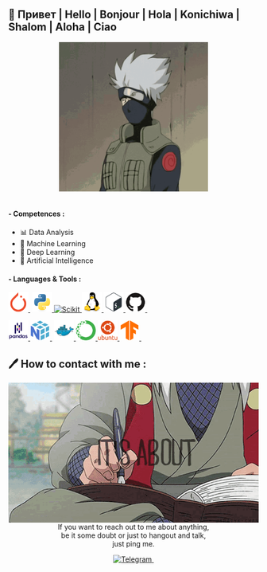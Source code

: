 ## 👋 Привет | Hello | Bonjour | Hola | Konichiwa | Shalom | Aloha | Ciao

<div align="center">
<img hight="100" width="300" alt="GIF" align="center" src="./assets/hello.gif">
</div>
 
<br>

#### - Competences :
- 📊 Data Analysis
- 👾 Machine Learning
- 🦈 Deep Learning
- 🧠 Artificial Intelligence

#### - Languages & Tools :

<div align="left">
<a href="https://pytorch.org/"><img src="https://github.com/devicons/devicon/blob/master/icons/pytorch/pytorch-original.svg" title="pytorch" alt="pytorch" width="40" height="40"/>&nbsp;</a>
<a href="https://www.python.org/"><img src="https://github.com/devicons/devicon/blob/master/icons/python/python-original.svg" title="Python" alt="Python" width="40" height="40"/>&nbsp;</a><a href="https://scikit-learn.org/stable/"><img src="https://upload.wikimedia.org/wikipedia/commons/0/05/Scikit_learn_logo_small.svg" title="Scikit" alt="Scikit" width="40" height="40"/>&nbsp;</a><a href="https://ru.wikipedia.org/wiki/Linux"><img src="https://github.com/devicons/devicon/blob/master/icons/linux/linux-original.svg" title="linux" alt="linux" width="40" height="40"/>&nbsp;</a><a href="https://ru.wikipedia.org/wiki/Bash"><img src="https://github.com/devicons/devicon/blob/master/icons/bash/bash-original.svg" title="bash" alt="bash" width="40" height="40"/>&nbsp;</a><a href="https://github.com/"><img src="https://github.com/devicons/devicon/blob/master/icons/github/github-original.svg" title="github" alt="github" width="40" height="40"/>&nbsp;</a>
<p><a href="https://pandas.pydata.org/"><img src="https://github.com/devicons/devicon/blob/master/icons/pandas/pandas-original-wordmark.svg" title="pandas" alt="pandas" width="40" height="40"/>&nbsp;</a><a href="https://numpy.org/"><img src="https://github.com/devicons/devicon/blob/master/icons/numpy/numpy-original.svg" title="numpy" alt="numpy" width="40" height="40"/>&nbsp;</a>
<a href="https://www.docker.com/"><img src="https://github.com/devicons/devicon/blob/master/icons/docker/docker-original.svg" title="docker" alt="docker" width="40" height="40"/>&nbsp;</a><a href="https://www.anaconda.com/"><img src="https://github.com/devicons/devicon/blob/master/icons/anaconda/anaconda-original.svg" title="anaconda" alt="anaconda" width="40" height="40"/>&nbsp;</a><a href="https://ubuntu.com/"><img src="https://github.com/devicons/devicon/blob/master/icons/ubuntu/ubuntu-plain-wordmark.svg" title="ubuntu" alt="ubuntu" width="40" height="40"/>&nbsp;</a><a href="https://www.tensorflow.org/"><img src="https://github.com/devicons/devicon/blob/master/icons/tensorflow/tensorflow-original.svg" title="tensorflow" alt="tensorflow" width="40" height="40"/>&nbsp;</a>
</div>

## 🖊 How to contact with me :

<img src="./assets/contact.gif" align="right" width="530.5px" height="280.5px">
<br>
<br>
<br>
<br>
<p align="center">If you want to reach out to me about anything,<br>
be it some doubt or just to hangout and talk,<br>
just ping me.</p>
<p align="center"><a href="https://t.me/g1adius"><img src="https://upload.wikimedia.org/wikipedia/commons/8/83/Telegram_2019_Logo.svg" title="Telegram" alt="Telegram" width="40" height="40"/>&nbsp;</a></p>

<br>
<br>
<br>

<!-- <div align="center">
<img src="https://profile-counter.glitch.me/g1adius/count.svg" align="center">
</div> -->
